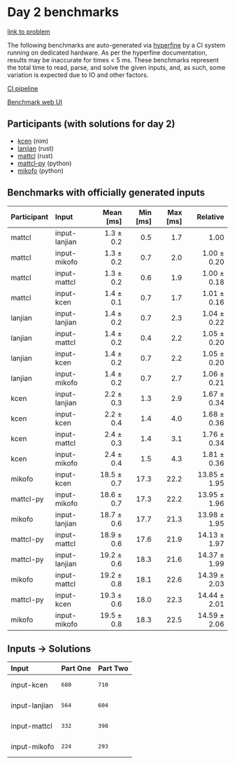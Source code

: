 # Day 2 benchmarks

[link to problem](https://adventofcode.com/2024/day/2)

The following benchmarks are auto-generated via
[hyperfine](https://github.com/sharkdp/hyperfine) by a CI system running on
dedicated hardware. As per the hyperfine documentation, results may be
inaccurate for times < 5 ms. These benchmarks represent the total time to read,
parse, and solve the given inputs, and, as such, some variation is expected due
to IO and other factors.

[CI pipeline](http://ci.papercode.net:8080/teams/main/pipelines/aoc2024)

[Benchmark web UI](https://aoc.ancalagon.black)


## Participants (with solutions for day 2)

- [kcen](https://github.com/kcen/aoc2024) (nim)
- [lanjian](https://github.com/lanjian/aoc-2024) (rust)
- [mattcl](https://github.com/mattcl/aoc2024) (rust)
- [mattcl-py](https://github.com/mattcl/aoc2024-py) (python)
- [mikofo](https://github.com/mikofo/aoc2024) (python)


## Benchmarks with officially generated inputs

| Participant | Input | Mean [ms] | Min [ms] | Max [ms] | Relative |
|:---|:---|---:|---:|---:|---:|
| mattcl | input-lanjian | 1.3 ± 0.2 | 0.5 | 1.7 | 1.00 |
| mattcl | input-mikofo | 1.3 ± 0.2 | 0.7 | 2.0 | 1.00 ± 0.20 |
| mattcl | input-mattcl | 1.3 ± 0.2 | 0.6 | 1.9 | 1.00 ± 0.18 |
| mattcl | input-kcen | 1.4 ± 0.1 | 0.7 | 1.7 | 1.01 ± 0.16 |
| lanjian | input-lanjian | 1.4 ± 0.2 | 0.7 | 2.3 | 1.04 ± 0.22 |
| lanjian | input-mattcl | 1.4 ± 0.2 | 0.4 | 2.2 | 1.05 ± 0.20 |
| lanjian | input-kcen | 1.4 ± 0.2 | 0.7 | 2.2 | 1.05 ± 0.20 |
| lanjian | input-mikofo | 1.4 ± 0.2 | 0.7 | 2.7 | 1.06 ± 0.21 |
| kcen | input-lanjian | 2.2 ± 0.3 | 1.3 | 2.9 | 1.67 ± 0.34 |
| kcen | input-kcen | 2.2 ± 0.4 | 1.4 | 4.0 | 1.68 ± 0.36 |
| kcen | input-mattcl | 2.4 ± 0.3 | 1.4 | 3.1 | 1.76 ± 0.34 |
| kcen | input-mikofo | 2.4 ± 0.4 | 1.5 | 4.3 | 1.81 ± 0.36 |
| mikofo | input-kcen | 18.5 ± 0.7 | 17.3 | 22.2 | 13.85 ± 1.95 |
| mattcl-py | input-mikofo | 18.6 ± 0.7 | 17.3 | 22.2 | 13.95 ± 1.96 |
| mikofo | input-lanjian | 18.7 ± 0.6 | 17.7 | 21.3 | 13.98 ± 1.95 |
| mattcl-py | input-mattcl | 18.9 ± 0.6 | 17.6 | 21.9 | 14.13 ± 1.97 |
| mattcl-py | input-lanjian | 19.2 ± 0.6 | 18.3 | 21.6 | 14.37 ± 1.99 |
| mikofo | input-mattcl | 19.2 ± 0.8 | 18.1 | 22.6 | 14.39 ± 2.03 |
| mattcl-py | input-kcen | 19.3 ± 0.6 | 18.0 | 22.3 | 14.44 ± 2.01 |
| mikofo | input-mikofo | 19.5 ± 0.8 | 18.3 | 22.5 | 14.59 ± 2.06 |


## Inputs -> Solutions

| Input | Part One | Part Two |
|:---|:---|:---|
|input-kcen|<pre>680</pre>|<pre>710</pre>|
|input-lanjian|<pre>564</pre>|<pre>604</pre>|
|input-mattcl|<pre>332</pre>|<pre>398</pre>|
|input-mikofo|<pre>224</pre>|<pre>293</pre>|